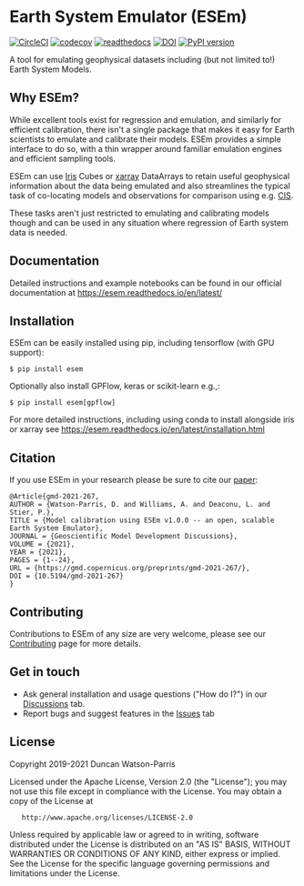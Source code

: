 Earth System Emulator (ESEm)
============================

[![CircleCI](https://circleci.com/gh/duncanwp/ESEm.svg?style=svg)](https://circleci.com/gh/duncanwp/ESEm)
[![codecov](https://codecov.io/gh/duncanwp/ESEm/branch/master/graph/badge.svg?token=4QI2G22Q3M)](https://codecov.io/gh/duncanwp/ESEm)
[![readthedocs](https://readthedocs.org/projects/pip/badge/?version=latest&style=plastic)](https://esem.readthedocs.io/en/latest/)
[![DOI](https://zenodo.org/badge/DOI/10.5281/zenodo.5196631.svg)](https://doi.org/10.5281/zenodo.5196631)
[![PyPI version](https://badge.fury.io/py/ESEm.svg)](https://pypi.org/project/ESEm/)

A tool for emulating geophysical datasets including (but not limited to!) Earth System Models.

Why ESEm?
---------

While excellent tools exist for regression and emulation, and similarly for efficient calibration, there isn't a single package that makes it easy for Earth scientists to emulate and calibrate their models. ESEm provides a simple interface to do so, with a thin wrapper around familiar emulation engines and efficient sampling tools. 

ESEm can use [Iris](https://scitools-iris.readthedocs.io/en/stable/) Cubes or [xarray](http://xarray.pydata.org/en/stable/) DataArrays to retain useful geophysical information about the data being emulated and also streamlines the typical task of co-locating models and observations for comparison using e.g. [CIS](https://cis.readthedocs.io/).

These tasks aren't just restricted to emulating and calibrating models though and can be used in any situation where regression of Earth system data is needed.

Documentation
-------------

Detailed instructions and example notebooks can be found in our official documentation at https://esem.readthedocs.io/en/latest/

Installation
------------

ESEm can be easily installed using pip, including tensorflow (with GPU support):

    $ pip install esem

Optionally also install GPFlow, keras or scikit-learn e.g.,:

    $ pip install esem[gpflow]

For more detailed instructions, including using conda to install alongside iris or xarray see https://esem.readthedocs.io/en/latest/installation.html

Citation
--------

If you use ESEm in your research please be sure to cite our [paper](https://gmd.copernicus.org/preprints/gmd-2021-267/):

    @Article{gmd-2021-267,
    AUTHOR = {Watson-Parris, D. and Williams, A. and Deaconu, L. and Stier, P.},
    TITLE = {Model calibration using ESEm v1.0.0 -- an open, scalable Earth System Emulator},
    JOURNAL = {Geoscientific Model Development Discussions},
    VOLUME = {2021},
    YEAR = {2021},
    PAGES = {1--24},
    URL = {https://gmd.copernicus.org/preprints/gmd-2021-267/},
    DOI = {10.5194/gmd-2021-267}
    }

Contributing
------------

Contributions to ESEm of any size are very welcome, please see our [Contributing](https://github.com/duncanwp/ESEm/blob/master/CONTRIBUTING.md) page for more details.


Get in touch
------------
 - Ask general installation and usage questions ("How do I?") in our [Discussions](https://github.com/duncanwp/ESEm/discussions) tab.
 - Report bugs and suggest features in the [Issues](https://github.com/duncanwp/ESEm/issues) tab


License
-------

   Copyright 2019-2021 Duncan Watson-Parris

   Licensed under the Apache License, Version 2.0 (the "License");
   you may not use this file except in compliance with the License.
   You may obtain a copy of the License at

       http://www.apache.org/licenses/LICENSE-2.0

   Unless required by applicable law or agreed to in writing, software
   distributed under the License is distributed on an "AS IS" BASIS,
   WITHOUT WARRANTIES OR CONDITIONS OF ANY KIND, either express or implied.
   See the License for the specific language governing permissions and
   limitations under the License.

